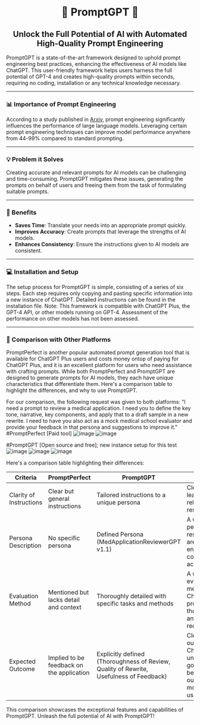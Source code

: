 # <div align="center">🚀 PromptGPT 🚀</div>

## <div align="center">Unlock the Full Potential of AI with Automated High-Quality Prompt Engineering</div>

PromptGPT is a state-of-the-art framework designed to uphold prompt engineering best practices, enhancing the effectiveness of AI models like ChatGPT. This user-friendly framework helps users harness the full potential of GPT-4 and creates high-quality prompts within seconds, requiring no coding, installation or any technical knowledge necessary.

<div align="center">

---

</div>

### 📊 Importance of Prompt Engineering 

According to a study published in [Arxiv](https://arxiv.org/pdf/2201.11903.pdf), prompt engineering significantly influences the performance of large language models. Leveraging certain prompt engineering techniques can improve model performance anywhere from 44-99% compared to standard prompting.

<div align="center">

---

</div>

### 💡 Problem it Solves 

Creating accurate and relevant prompts for AI models can be challenging and time-consuming. PromptGPT mitigates these issues, generating the prompts on behalf of users and freeing them from the task of formulating suitable prompts.

<div align="center">

---

</div>

### 🚀 Benefits

- **Saves Time**: Translate your needs into an appropriate prompt quickly.
- **Improves Accuracy**: Create prompts that leverage the strengths of AI models.
- **Enhances Consistency**: Ensure the instructions given to AI models are consistent.

<div align="center">

---

</div>

### 💻 Installation and Setup

The setup process for PromptGPT is simple, consisting of a series of six steps. Each step requires only copying and pasting specific information into a new instance of ChatGPT. Detailed instructions can be found in the installation file. Note: This framework is compatible with ChatGPT Plus, the GPT-4 API, or other models running on GPT-4. Assessment of the performance on other models has not been assessed. 

<div align="center">

---

</div>

### 🥊 Comparison with Other Platforms

PromptPerfect is another popular automated prompt generation tool that is available for ChatGPT Plus users and costs money ontop of paying for ChatGPT Plus, and it is an excellent platform for users who need assistance with crafting prompts. While both PromptPerfect and PromptGPT are designed to generate prompts for AI models, they each have unique characteristics that differentiate them. Here's a comparison table to highlight the differences, and why to use PromptGPT.


For our comparison, the following request was given to both platforms: "I need a prompt to review a medical application. I need you to define the key tone, narrative, key components, and apply that to a draft sample in a new rewrite. I need to have you also act as a mock medical school evaluator and provide your feedback in that persona and suggestions to improve it."
#PromptPerfect [Paid tool]
![image](https://github.com/howard9192/Prompgpt/assets/26611065/da6dab49-edda-49b3-81ee-3c0831267535)
![image](https://github.com/howard9192/Prompgpt/assets/26611065/4ad9c195-486f-404c-80e2-6fd4fabf92b6)

#PromptGPT [Open source and free]; new instance setup for this test
![image](https://github.com/howard9192/Prompgpt/assets/26611065/acffa38e-eeba-4e18-b184-6cc5e2134079)
![image](https://github.com/howard9192/Prompgpt/assets/26611065/e4d95637-431d-461d-8d8c-c5d44c8d0277)
![image](https://github.com/howard9192/Prompgpt/assets/26611065/c63c6cbc-b0cc-4e81-9519-130f94ced9a1)


Here's a comparison table highlighting their differences:

| Criteria | PromptPerfect | PromptGPT | Importance |
| --- | --- | --- | --- |
| Clarity of Instructions | Clear but general instructions | Tailored instructions to a unique persona | Clear instructions lead to more relevant responses |
| Persona Description | No specific persona | Defined Persona (MedApplicationReviewerGPT v1.1) | A well-defined persona leads to responses that are more engaging and contextually accurate |
| Evaluation Method | Mentioned but lacks detail and context | Thoroughly detailed with specific tasks and methods | A well-detailed evaluation method guides ChatGPT to provide a more thorough analysis and insightful recommendations |
| Expected Outcome | Implied to be feedback on the application | Explicitly defined (Thoroughness of Review, Quality of Rewrite, Usefulness of Feedback) | Clearly defined outcome helps ChatGPT to understand the goal of the task better, leading to outputs that are more aligned with user's intent |

This comparison showcases the exceptional features and capabilities of PromptGPT. Unleash the full potential of AI with PromptGPT!
